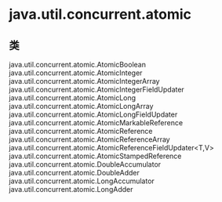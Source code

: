 # java.util.concurrent.atomic

## 类

java.util.concurrent.atomic.AtomicBoolean
java.util.concurrent.atomic.AtomicInteger
java.util.concurrent.atomic.AtomicIntegerArray
java.util.concurrent.atomic.AtomicIntegerFieldUpdater<T>
java.util.concurrent.atomic.AtomicLong
java.util.concurrent.atomic.AtomicLongArray
java.util.concurrent.atomic.AtomicLongFieldUpdater<T>
java.util.concurrent.atomic.AtomicMarkableReference<V>
java.util.concurrent.atomic.AtomicReference<V>
java.util.concurrent.atomic.AtomicReferenceArray<E>
java.util.concurrent.atomic.AtomicReferenceFieldUpdater<T,V>
java.util.concurrent.atomic.AtomicStampedReference<V>
java.util.concurrent.atomic.DoubleAccumulator
java.util.concurrent.atomic.DoubleAdder
java.util.concurrent.atomic.LongAccumulator
java.util.concurrent.atomic.LongAdder




